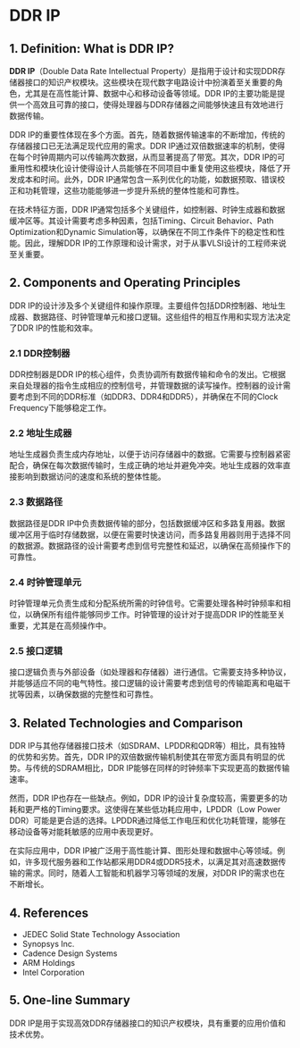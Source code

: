 # DDR IP

## 1. Definition: What is **DDR IP**?
**DDR IP**（Double Data Rate Intellectual Property）是指用于设计和实现DDR存储器接口的知识产权模块。这些模块在现代数字电路设计中扮演着至关重要的角色，尤其是在高性能计算、数据中心和移动设备等领域。DDR IP的主要功能是提供一个高效且可靠的接口，使得处理器与DDR存储器之间能够快速且有效地进行数据传输。

DDR IP的重要性体现在多个方面。首先，随着数据传输速率的不断增加，传统的存储器接口已无法满足现代应用的需求。DDR IP通过双倍数据速率的机制，使得在每个时钟周期内可以传输两次数据，从而显著提高了带宽。其次，DDR IP的可重用性和模块化设计使得设计人员能够在不同项目中重复使用这些模块，降低了开发成本和时间。此外，DDR IP通常包含一系列优化的功能，如数据预取、错误校正和功耗管理，这些功能能够进一步提升系统的整体性能和可靠性。

在技术特征方面，DDR IP通常包括多个关键组件，如控制器、时钟生成器和数据缓冲区等。其设计需要考虑多种因素，包括Timing、Circuit Behavior、Path Optimization和Dynamic Simulation等，以确保在不同工作条件下的稳定性和性能。因此，理解DDR IP的工作原理和设计需求，对于从事VLSI设计的工程师来说至关重要。

## 2. Components and Operating Principles
DDR IP的设计涉及多个关键组件和操作原理。主要组件包括DDR控制器、地址生成器、数据路径、时钟管理单元和接口逻辑。这些组件的相互作用和实现方法决定了DDR IP的性能和效率。

### 2.1 DDR控制器
DDR控制器是DDR IP的核心组件，负责协调所有数据传输和命令的发出。它根据来自处理器的指令生成相应的控制信号，并管理数据的读写操作。控制器的设计需要考虑到不同的DDR标准（如DDR3、DDR4和DDR5），并确保在不同的Clock Frequency下能够稳定工作。

### 2.2 地址生成器
地址生成器负责生成内存地址，以便于访问存储器中的数据。它需要与控制器紧密配合，确保在每次数据传输时，生成正确的地址并避免冲突。地址生成器的效率直接影响到数据访问的速度和系统的整体性能。

### 2.3 数据路径
数据路径是DDR IP中负责数据传输的部分，包括数据缓冲区和多路复用器。数据缓冲区用于临时存储数据，以便在需要时快速访问，而多路复用器则用于选择不同的数据源。数据路径的设计需要考虑到信号完整性和延迟，以确保在高频操作下的可靠性。

### 2.4 时钟管理单元
时钟管理单元负责生成和分配系统所需的时钟信号。它需要处理各种时钟频率和相位，以确保所有组件能够同步工作。时钟管理的设计对于提高DDR IP的性能至关重要，尤其是在高频操作中。

### 2.5 接口逻辑
接口逻辑负责与外部设备（如处理器和存储器）进行通信。它需要支持多种协议，并能够适应不同的电气特性。接口逻辑的设计需要考虑到信号的传输距离和电磁干扰等因素，以确保数据的完整性和可靠性。

## 3. Related Technologies and Comparison
DDR IP与其他存储器接口技术（如SDRAM、LPDDR和QDR等）相比，具有独特的优势和劣势。首先，DDR IP的双倍数据传输机制使其在带宽方面具有明显的优势。与传统的SDRAM相比，DDR IP能够在同样的时钟频率下实现更高的数据传输速率。

然而，DDR IP也存在一些缺点。例如，DDR IP的设计复杂度较高，需要更多的功耗和更严格的Timing要求。这使得在某些低功耗应用中，LPDDR（Low Power DDR）可能是更合适的选择。LPDDR通过降低工作电压和优化功耗管理，能够在移动设备等对能耗敏感的应用中表现更好。

在实际应用中，DDR IP被广泛用于高性能计算、图形处理和数据中心等领域。例如，许多现代服务器和工作站都采用DDR4或DDR5技术，以满足其对高速数据传输的需求。同时，随着人工智能和机器学习等领域的发展，对DDR IP的需求也在不断增长。

## 4. References
- JEDEC Solid State Technology Association
- Synopsys Inc.
- Cadence Design Systems
- ARM Holdings
- Intel Corporation

## 5. One-line Summary
DDR IP是用于实现高效DDR存储器接口的知识产权模块，具有重要的应用价值和技术优势。